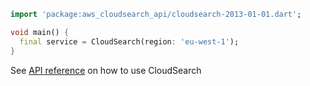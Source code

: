 ```dart
import 'package:aws_cloudsearch_api/cloudsearch-2013-01-01.dart';

void main() {
  final service = CloudSearch(region: 'eu-west-1');
}
```

See [API reference](https://pub.dev/documentation/aws_cloudsearch_api/latest/cloudsearch-2013-01-01/CloudSearch-class.html) on how to use CloudSearch
